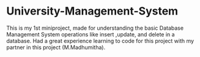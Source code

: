 # University-Management-System
This is my 1st miniproject, made for understanding the basic  Database Management System operations like insert ,update, and delete in a database. Had a great experience learning to code for this project with my partner in this project (M.Madhumitha).
